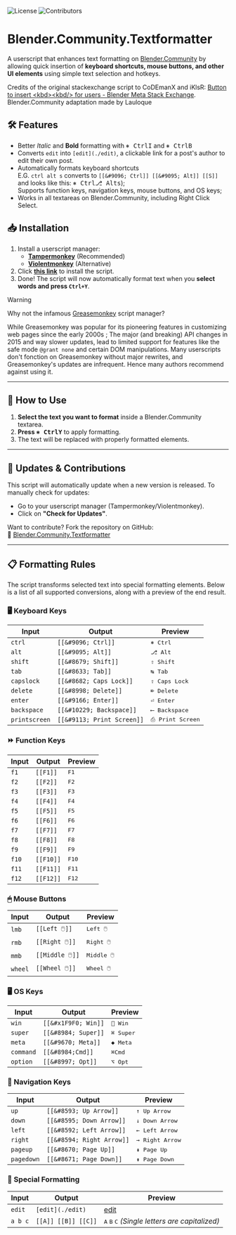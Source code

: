 ![License](https://img.shields.io/badge/license-GPL--3.0-blue.svg?style=for-the-badge) ![Contributors](https://img.shields.io/github/contributors/L0Lock/Blender.Community.Textformatter.svg?style=for-the-badge)

# Blender.Community.Textformatter

A userscript that enhances text formatting on [Blender.Community](https://blender.community/) by allowing quick insertion of **keyboard shortcuts, mouse buttons, and other UI elements** using simple text selection and hotkeys.

Credits of the original stackexchange script to CoDEmanX and iKlsR: [Button to insert &lt;kbd&gt;&lt;kbd&sol;&gt; for users - Blender Meta Stack Exchange](https://blender.meta.stackexchange.com/questions/388/button-to-insert-kbd-kbd-for-users).  
Blender.Community adaptation made by Lauloque

## 🛠 Features

- Better *Italic* and **Bold** formatting with <kbd>&#9096; Ctrl</kbd><kbd>I</kbd> and <kbd>&#9096; Ctrl</kbd><kbd>B</kbd>
- Converts `edit` into `[edit](./edit)`, a clickable link for a post's author to edit their own post.
- Automatically formats keyboard shortcuts  
  E.G. `ctrl alt s` converts to `[[&#9096; Ctrl]] [[&#9095; Alt]] [[S]]` and looks like this: <kbd>&#9096; Ctrl</kbd><kbd>&#9095; Alt</kbd><kbd>s</kbd>);  
  Supports function keys, navigation keys, mouse buttons, and OS keys;
- Works in all textareas on Blender.Community, including Right Click Select.

## 📥 Installation

1. Install a userscript manager:
   - **[Tampermonkey](https://www.tampermonkey.net/)** (Recommended)
   - **[Violentmonkey](https://violentmonkey.github.io/)** (Alternative)
2. Click **[this link](https://raw.githubusercontent.com/L0Lock/Blender.Community.Textformatter/main/blender_community_textformatter.user.js)** to install the script.
3. Done! The script will now automatically format text when you **select words and press `Ctrl+Y`**.

> [!WARNING]  
> Why not the infamous [Greasemonkey](https://www.greasespot.net/) script manager?
> 
> While Greasemonkey was popular for its pioneering features in customizing web pages since the early 2000s ;
> The major (and breaking) API changes in 2015 and way slower updates, lead to limited support for features like the safe mode `@grant none` and certain DOM manipulations. Many userscripts don't fonction on Greasemonkey without major rewrites, and Greasemonkey's updates are infrequent. Hence many authors recommend against using it.

---

## 📝 How to Use

1. **Select the text you want to format** inside a Blender.Community textarea.
2. **Press <kbd>&#9096; Ctrl</kbd><kbd>Y</kbd>** to apply formatting.
3. The text will be replaced with properly formatted elements.

---

## 🔄 Updates & Contributions

This script will automatically update when a new version is released. To manually check for updates:
- Go to your userscript manager (Tampermonkey/Violentmonkey).
- Click on **"Check for Updates"**.

Want to contribute? Fork the repository on GitHub:  
🔗 [Blender.Community.Textformatter](https://github.com/L0Lock/Blender.Community.Textformatter)

---

## 📋 Formatting Rules

The script transforms selected text into special formatting elements. Below is a list of all supported conversions, along with a preview of the end result.

### **🖥 Keyboard Keys**
| Input        | Output                     | Preview                              |
|--------------|----------------------------|--------------------------------------|
| `ctrl`       | `[[&#9096; Ctrl]]`          | <kbd>&#9096; Ctrl</kbd>              |
| `alt`        | `[[&#9095; Alt]]`           | <kbd>&#9095; Alt</kbd>               |
| `shift`      | `[[&#8679; Shift]]`         | <kbd>&#8679; Shift</kbd>             |
| `tab`        | `[[&#8633; Tab]]`           | <kbd>&#8633; Tab</kbd>               |
| `capslock`   | `[[&#8682; Caps Lock]]`     | <kbd>&#8682; Caps Lock</kbd>         |
| `delete`     | `[[&#8998; Delete]]`        | <kbd>&#8998; Delete</kbd>            |
| `enter`      | `[[&#9166; Enter]]`         | <kbd>&#9166; Enter</kbd>             |
| `backspace`  | `[[&#10229; Backspace]]`    | <kbd>&#10229; Backspace</kbd>        |
| `printscreen`| `[[&#9113; Print Screen]]`  | <kbd>&#9113; Print Screen</kbd>      |

### **⏩ Function Keys**
| Input        | Output                     | Preview                              |
|--------------|----------------------------|--------------------------------------|
| `f1`         | `[[F1]]`                   | <kbd>F1</kbd>                        |
| `f2`         | `[[F2]]`                   | <kbd>F2</kbd>                        |
| `f3`         | `[[F3]]`                   | <kbd>F3</kbd>                        |
| `f4`         | `[[F4]]`                   | <kbd>F4</kbd>                        |
| `f5`         | `[[F5]]`                   | <kbd>F5</kbd>                        |
| `f6`         | `[[F6]]`                   | <kbd>F6</kbd>                        |
| `f7`         | `[[F7]]`                   | <kbd>F7</kbd>                        |
| `f8`         | `[[F8]]`                   | <kbd>F8</kbd>                        |
| `f9`         | `[[F9]]`                   | <kbd>F9</kbd>                        |
| `f10`        | `[[F10]]`                  | <kbd>F10</kbd>                       |
| `f11`        | `[[F11]]`                  | <kbd>F11</kbd>                       |
| `f12`        | `[[F12]]`                  | <kbd>F12</kbd>                       |

### **🖱 Mouse Buttons**
| Input        | Output                     | Preview                              |
|--------------|----------------------------|--------------------------------------|
| `lmb`        | `[[Left 🖱️]]`              | <kbd>Left 🖱️</kbd>                   |
| `rmb`        | `[[Right 🖱️]]`             | <kbd>Right 🖱️</kbd>                  |
| `mmb`        | `[[Middle 🖱️]]`            | <kbd>Middle 🖱️</kbd>                 |
| `wheel`      | `[[Wheel 🖱️]]`             | <kbd>Wheel 🖱️</kbd>                  |

### **🖥 OS Keys**
| Input        | Output                     | Preview                              |
|--------------|----------------------------|--------------------------------------|
| `win`        | `[[&#x1F9F0; Win]]`         | <kbd>&#x1F9F0; Win</kbd>             |
| `super`      | `[[&#8984; Super]]`         | <kbd>&#8984; Super</kbd>             |
| `meta`       | `[[&#9670; Meta]]`          | <kbd>&#9670; Meta</kbd>              |
| `command`    | `[[&#8984;Cmd]]`            | <kbd>&#8984;Cmd</kbd>                |
| `option`     | `[[&#8997; Opt]]`           | <kbd>&#8997; Opt</kbd>               |

### **🔼 Navigation Keys**
| Input        | Output                     | Preview                              |
|--------------|----------------------------|--------------------------------------|
| `up`         | `[[&#8593; Up Arrow]]`      | <kbd>&#8593; Up Arrow</kbd>          |
| `down`       | `[[&#8595; Down Arrow]]`    | <kbd>&#8595; Down Arrow</kbd>        |
| `left`       | `[[&#8592; Left Arrow]]`    | <kbd>&#8592; Left Arrow</kbd>        |
| `right`      | `[[&#8594; Right Arrow]]`   | <kbd>&#8594; Right Arrow</kbd>       |
| `pageup`     | `[[&#8670; Page Up]]`       | <kbd>&#8670; Page Up</kbd>           |
| `pagedown`   | `[[&#8671; Page Down]]`     | <kbd>&#8671; Page Down</kbd>         |

### **📌 Special Formatting**
| Input        | Output                     | Preview                              |
|--------------|----------------------------|--------------------------------------|
| `edit`       | `[edit](./edit)`            | [edit](./edit)                       |
| `a b c`      | `[[A]] [[B]] [[C]]`         | <kbd>A</kbd> <kbd>B</kbd> <kbd>C</kbd> _(Single letters are capitalized)_ |
